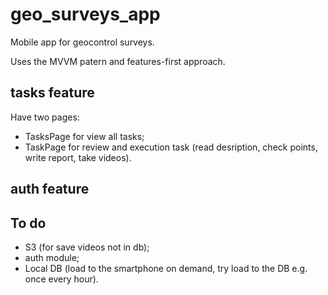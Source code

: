 # geo_surveys_app

Mobile app for geocontrol surveys.

Uses the MVVM patern and features-first approach.

## tasks feature

Have two pages:

- TasksPage for view all tasks;
- TaskPage for review and execution task (read desription, check points, write report, take videos).

## auth feature

## To do

- S3 (for save videos not in db);
- auth module;
- Local DB (load to the smartphone on demand, try load to the DB e.g. once every hour).
